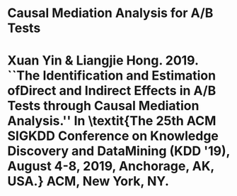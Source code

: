# Causal Mediation Analysis for A/B Tests
# Xuan Yin \& Liangjie Hong. 2019. ``The Identification and Estimation ofDirect and Indirect Effects in A/B Tests through Causal Mediation Analysis.'' In \textit{The 25th ACM SIGKDD Conference on Knowledge Discovery and DataMining (KDD '19), August 4-8, 2019, Anchorage, AK, USA.} ACM, New York, NY.
